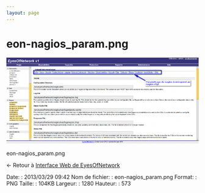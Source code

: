 ```yaml
---
layout: page
---
```


eon-nagios\_param.png
=====================

[![eon-nagios\_param.png](../assets/media/eon-nagios_param.png@cache=&w=900&h=402 "eon-nagios_param.png")](../assets/media/eon-nagios_param.png@cache= "Afficher le fichier original")

eon-nagios\_param.png

← Retour à [Interface Web de
EyesOfNetwork](../eyesofnetwork/eyesofnetwork-interface.html "eyesofnetwork:eyesofnetwork-interface")

Date:
:   2013/03/29 09:42
Nom de fichier:
:   eon-nagios\_param.png
Format:
:   PNG
Taille:
:   104KB
Largeur:
:   1280
Hauteur:
:   573

